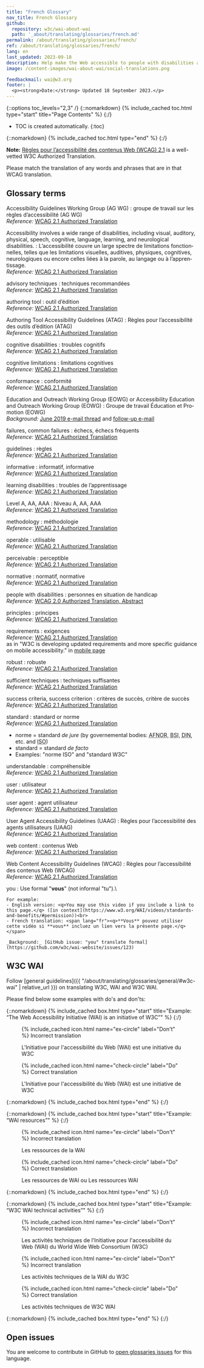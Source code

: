 ```yaml
---
title: "French Glossary"
nav_title: French Glossary
github:
  repository: w3c/wai-about-wai
  path: '_about/translating/glossaries/french.md'
permalink: /about/translating/glossaries/french/
ref: /about/translating/glossaries/french/
lang: en
last_updated: 2023-09-18
description: Help make the Web accessible to people with disabilities around the world. We appreciate your contributions to translating W3C WAI accessibility resources.
image: /content-images/wai-about-wai/social-translations.png

feedbackmail: wai@w3.org
footer: |
  <p><strong>Date:</strong> Updated 18 September 2023.</p>
---
```


{::options toc_levels="2,3" /}
{::nomarkdown}
{% include_cached toc.html type="start" title="Page Contents" %}
{:/}

-   TOC is created automatically.
{:toc}

{::nomarkdown}
{% include_cached toc.html type="end" %}
{:/}

**Note:** [Règles pour l’accessibilité des contenus Web (WCAG) 2.1](https://www.w3.org/Translations/WCAG21-fr/) is a well-vetted W3C Authorized Translation. 

Please match the translation of any words and phrases that are in that WCAG translation.


## Glossary terms

Accessibility Guidelines Working Group (AG WG)
: <span lang="fr">groupe de travail sur les règles d’accessibilité (AG WG)</span>\
  _Reference:_ [WCAG 2.1 Authorized Translation](https://www.w3.org/Translations/WCAG21-fr/#sotd)

Accessibility involves a wide range of disabilities, including visual, auditory, physical, speech, cognitive, language, learning, and neurological disabilities.
: <span lang="fr">L’accessibilité couvre un large spectre de limitations fonctionnelles, telles que les limitations visuelles, auditives, physiques, cognitives, neurologiques ou encore celles liées à la parole, au langage ou à l’apprentissage.</span>\
  _Reference:_ [WCAG 2.1 Authorized Translation](https://www.w3.org/Translations/WCAG21-fr/#background-on-wcag-2)

advisory techniques
: <span lang="fr">techniques recommandées</span>\
 _Reference:_ [WCAG 2.1 Authorized Translation](https://www.w3.org/TR/WCAG21/#wcag-2-layers-of-guidance)

authoring tool
: <span lang="fr">outil d’édition</span>\
  _Reference:_ [WCAG 2.1 Authorized Translation](https://www.w3.org/Translations/WCAG21-fr/#background-on-wcag-2)

Authoring Tool Accessibility Guidelines (ATAG)
: <span lang="fr">Règles pour l’accessibilité des outils d’édition (ATAG)</span>\
  _Reference:_ [WCAG 2.1 Authorized Translation](https://www.w3.org/Translations/WCAG21-fr/#background-on-wcag-2)

cognitive disabilities
: <span lang="fr">troubles cognitifs</span>\
  _Reference:_ [WCAG 2.1 Authorized Translation](https://www.w3.org/Translations/WCAG21-fr/#background-on-wcag-2)

cognitive limitations
: <span lang="fr">limitations cognitives</span>\
_Reference:_ [WCAG 2.1 Authorized Translation](https://www.w3.org/Translations/WCAG21-fr/#abstract)

conformance
: <span lang="fr">conformité</span>\
  _Reference:_ [WCAG 2.1 Authorized Translation](https://www.w3.org/Translations/WCAG21-fr/#conformance)

Education and Outreach Working Group (EOWG) or Accessibility Education and Outreach Working Group (EOWG)
: <span lang="fr">Groupe de travail Éducation et Promotion (EOWG)</span>\
  _Background:_ [June 2019 e-mail thread](https://lists.w3.org/Archives/Public/public-wai-translations/2019Jun/0004.html) and [follow-up e-mail](https://lists.w3.org/Archives/Public/public-wai-translations/2020Oct/0001.html)

failures, common failures
: <span lang="fr">échecs, échecs fréquents</span>\
  _Reference:_ [WCAG 2.1 Authorized Translation](https://www.w3.org/Translations/WCAG21-fr/#wcag-2-layers-of-guidance)

guidelines
: <span lang="fr">règles</span>\
  _Reference:_ [WCAG 2.1 Authorized Translation](https://www.w3.org/TR/WCAG21/#wcag-2-layers-of-guidance)

informative
: <span lang="fr">informatif, informative</span>\
  _Reference:_ [WCAG 2.1 Authorized Translation](https://www.w3.org/TR/WCAG21/#wcag-2-layers-of-guidance)

learning disabilities
: <span lang="fr">troubles de l’apprentissage</span>\
_Reference:_ [WCAG 2.1 Authorized Translation](https://www.w3.org/Translations/WCAG21-fr/#background-on-wcag-2)

Level A, AA, AAA
: <span lang="fr">Niveau A, AA, AAA</span>\
  _Reference:_ [WCAG 2.1 Authorized Translation](https://www.w3.org/TR/WCAG21/#wcag-2-layers-of-guidance)

methodology
: <span lang="fr">méthodologie</span>\
  _Reference:_ [WCAG 2.1 Authorized Translation](https://www.w3.org/Translations/WCAG21-fr/#later-versions-of-accessibility-guidelines)

operable
: <span lang="fr">utilisable</span>\
  _Reference:_ [WCAG 2.1 Authorized Translation](https://www.w3.org/Translations/WCAG21-fr/#operable)

perceivable
: <span lang="fr">perceptible</span>\
  _Reference:_ [WCAG 2.1 Authorized Translation](https://www.w3.org/Translations/WCAG21-fr/#perceivable)

normative
: <span lang="fr">normatif, normative</span>\
  _Reference:_ [WCAG 2.1 Authorized Translation](https://www.w3.org/Translations/WCAG21-fr/#b-1-references-normatives)

people with disabilities
: <span lang="fr">personnes en situation de handicap</span>\
  _Reference:_ [WCAG 2.0 Authorized Translation, Abstract](https://www.w3.org/Translations/WCAG21-fr/#abstract)

principles
: <span lang="fr">principes</span>\
  _Reference:_ [WCAG 2.1 Authorized Translation](https://www.w3.org/Translations/WCAG21-fr/#wcag-2-layers-of-guidance)

requirements
: <span lang="fr">exigences</span>\
  _Reference:_ [WCAG 2.1 Authorized Translation](https://www.w3.org/Translations/WCAG21-fr/#requirements-for-wcag-2-1)\
  as in "W3C is developing updated requirements and more specific guidance on mobile accessibility." in [mobile page](https://www.w3.org/WAI/standards-guidelines/mobile/)

robust
: <span lang="fr">robuste</span>\
  _Reference:_ [WCAG 2.1 Authorized Translation](https://www.w3.org/Translations/WCAG21-fr/#robust)

sufficient techniques
: <span lang="fr">techniques suffisantes</span>\
  _Reference:_ [WCAG 2.1 Authorized Translation](https://www.w3.org/Translations/WCAG21-fr/#wcag-2-layers-of-guidance)

success criteria, success criterion
: <span lang="fr">critères de succès, critère de succès</span>\
  _Reference:_ [WCAG 2.1 Authorized Translation](https://www.w3.org/TR/WCAG21/#wcag-2-layers-of-guidance)

standard
: <span lang="fr">standard or norme</span>\
  _Reference:_ [WCAG 2.1 Authorized Translation](https://www.w3.org/TR/WCAG21/#background-on-wcag-2)
  - norme = standard <i>de jure</i> (by governemental bodies: <abbr title="Association française de normalisation">AFNOR</abbr>, <abbr title="British Standards Institution">BSI</abbr>, <abbr title="Deutsches Institut für Normung">DIN</abbr>, etc. and <abbr title="International Organization for Standardization">ISO</abbr>)
  - standard = standard <i>de facto</i>
  - Examples: "norme ISO" and "standard W3C"

understandable
: <span lang="fr">compréhensible</span>\
  _Reference:_ [WCAG 2.1 Authorized Translation](https://www.w3.org/Translations/WCAG21-fr/#understandable)

user
: <span lang="fr">utilisateur</span>\
_Reference:_ [WCAG 2.1 Authorized Translation](https://www.w3.org/Translations/WCAG21-fr/#abstract)

user agent
: <span lang="fr">agent utilisateur</span>\
  _Reference:_ [WCAG 2.1 Authorized Translation](https://www.w3.org/Translations/WCAG21-fr/#non-text-contrast)

User Agent Accessibility Guidelines (UAAG)
: <span lang="fr">Règles pour l’accessibilité des agents utilisateurs (UAAG)</span>\
_Reference:_ [WCAG 2.1 Authorized Translation](https://www.w3.org/Translations/WCAG21-fr/#background-on-wcag-2)

web content
: <span lang="fr">contenus Web</span>\
  _Reference:_ [WCAG 2.1 Authorized Translation](https://www.w3.org/Translations/WCAG21-fr/)

Web Content Accessibility Guidelines (WCAG)
: <span lang="fr">Règles pour l’accessibilité des contenus Web (WCAG)</span>\
  _Reference:_ [WCAG 2.1 Authorized Translation](https://www.w3.org/Translations/WCAG21-fr/)

you
: Use formal "**vous**" (not informal "tu").\
  
    For example: 
    - English version: <q>You may use this video if you include a link to this page.</q> ([in context](https://www.w3.org/WAI/videos/standards-and-benefits/#permission))<br>
    - French translation: <span lang="fr"><q>**Vous** pouvez utiliser cette vidéo si **vous** incluez un lien vers la présente page.</q></span>
    
    _Background:_ [GitHub issue: "you" translate formal](https://github.com/w3c/wai-website/issues/123)

## W3C WAI

Follow [general guidelines]({{ "/about/translating/glossaries/general/#w3c-wai" | relative_url }}) on translating W3C, WAI and W3C WAI.

Please find below some examples with do's and don'ts:

{::nomarkdown}
{% include_cached box.html type="start" title="Example: <q>The Web Accessibility Initiative (WAI) is an initiative of W3C</q>" %}
{:/}

<figure>
  <figcaption>{% include_cached icon.html name="ex-circle" label="Don't" %} Incorrect translation</figcaption>
  <p><span lang="fr">L'Initiative pour l'accessibilité du Web (WAI) est une initiative du W3C</span></p>
</figure>
<figure>
  <figcaption>{% include_cached icon.html name="check-circle" label="Do" %} Correct translation</figcaption>
  <p><span lang="fr">L'Initiative pour l'accessibilité du Web (WAI) est une initiative de W3C</span></p>
</figure>

{::nomarkdown}
{% include_cached box.html type="end" %}
{:/}

{::nomarkdown}
{% include_cached box.html type="start" title="Example: <q>WAI resources</q>" %}
{:/}

<figure>
  <figcaption>{% include_cached icon.html name="ex-circle" label="Don't" %} Incorrect translation</figcaption>
  <p><span lang="fr">Les ressources de la WAI</span></p>
</figure>
<figure>
  <figcaption>{% include_cached icon.html name="check-circle" label="Do" %} Correct translation</figcaption>
  <p><span lang="fr">Les ressources de WAI ou Les ressources WAI</span></p>
</figure>

{::nomarkdown}
{% include_cached box.html type="end" %}
{:/}

{::nomarkdown}
{% include_cached box.html type="start" title="Example: <q>W3C WAI technical activities</q>" %}
{:/}

<figure>
  <figcaption>{% include_cached icon.html name="ex-circle" label="Don't" %} Incorrect translation</figcaption>
  <p><span lang="fr">Les activités techniques de l'Initiative pour l'accessibilité du Web (WAI) du World Wide Web Consortium (W3C)</span></p>
</figure>
<figure>
  <figcaption>{% include_cached icon.html name="ex-circle" label="Don't" %} Incorrect translation</figcaption>
  <p><span lang="fr">Les activités techniques de la WAI du W3C</span></p>
</figure>
<figure>
  <figcaption>{% include_cached icon.html name="check-circle" label="Do" %} Correct translation</figcaption>
  <p><span lang="fr">Les activités techniques de W3C WAI</span></p>
</figure>

{::nomarkdown}
{% include_cached box.html type="end" %}
{:/}

## Open issues

You are welcome to contribute in GitHub to [open glossaries issues](https://github.com/w3c/translation-glossaries/issues?q=is%3Aissue+is%3Aopen+label%3Afr) for this language.